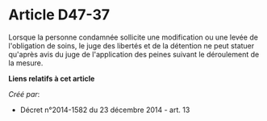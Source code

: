 # Article D47-37

Lorsque la personne condamnée sollicite une modification ou une levée de l'obligation de soins, le juge des libertés et de la
détention ne peut statuer qu'après avis du juge de l'application des peines suivant le déroulement de la mesure.

**Liens relatifs à cet article**

_Créé par_:

  - Décret n°2014-1582 du 23 décembre 2014 - art. 13
